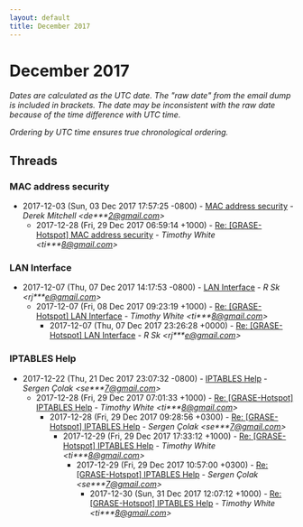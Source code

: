 ```yaml
---
layout: default
title: December 2017
---
```


# December 2017

_Dates are calculated as the UTC date. The "raw date" from the email dump is included in brackets. The date may be inconsistent with the raw date because of the time difference with UTC time._

_Ordering by UTC time ensures true chronological ordering._

## Threads

### MAC address security
+ 2017-12-03 (Sun, 03 Dec 2017 17:57:25 -0800) - [MAC address security](/archive/2017/12/a3c8fb3e00735f198a05b40b2640836df960008498fe012ab027def8dad65b11) - _Derek Mitchell \<de***2@gmail.com\>_
  + 2017-12-28 (Fri, 29 Dec 2017 06:59:14 +1000) - [Re: [GRASE-Hotspot] MAC address security](/archive/2017/12/47f32b3565c4cf945977a38ba36f93d587d32689d56f6c179e0af2dd87bcd300) - _Timothy White \<ti***8@gmail.com\>_

### LAN Interface
+ 2017-12-07 (Thu, 07 Dec 2017 14:17:53 -0800) - [LAN Interface](/archive/2017/12/57bd84ccc408a6e71f8cc281ed0cb674fdd15af6ff1f8b9c5c9a6cc9f8079132) - _R Sk \<rj***e@gmail.com\>_
  + 2017-12-07 (Fri, 08 Dec 2017 09:23:19 +1000) - [Re: [GRASE-Hotspot] LAN Interface](/archive/2017/12/78e16a8445b20fc3b7111f4ac53eecf7a5b6e24079f945fefe429c0c6a6b7370) - _Timothy White \<ti***8@gmail.com\>_
    + 2017-12-07 (Thu, 07 Dec 2017 23:26:28 +0000) - [Re: [GRASE-Hotspot] LAN Interface](/archive/2017/12/613c1939cf6d289cf816eb02b90a3e35cf75584bc7c8b034ddfbcf25b6976d01) - _R Sk \<rj***e@gmail.com\>_

### IPTABLES Help
+ 2017-12-22 (Thu, 21 Dec 2017 23:07:32 -0800) - [IPTABLES Help](/archive/2017/12/f0860f6b4482f64728cbd727f2109efd6ebd9d143ce4b9a139a15fcd2aec94f8) - _Sergen Çolak \<se***7@gmail.com\>_
  + 2017-12-28 (Fri, 29 Dec 2017 07:01:33 +1000) - [Re: [GRASE-Hotspot] IPTABLES Help](/archive/2017/12/56ff139ca2ce4c7363fdb69e2a3d909cdba47e90910a344f0eac5139bc502cfe) - _Timothy White \<ti***8@gmail.com\>_
    + 2017-12-28 (Fri, 29 Dec 2017 09:28:56 +0300) - [Re: [GRASE-Hotspot] IPTABLES Help](/archive/2017/12/cfcdb3cb54f6bbc877a44babd71c1132e2b1862550ad62bf4b2b2e1b0185d2fa) - _Sergen Çolak \<se***7@gmail.com\>_
      + 2017-12-29 (Fri, 29 Dec 2017 17:33:12 +1000) - [Re: [GRASE-Hotspot] IPTABLES Help](/archive/2017/12/b8e1fa715b5a30b63dcc67538c5217149f633808e860eb0293fd5ca2d0ca4ca5) - _Timothy White \<ti***8@gmail.com\>_
        + 2017-12-29 (Fri, 29 Dec 2017 10:57:00 +0300) - [Re: [GRASE-Hotspot] IPTABLES Help](/archive/2017/12/1439d51e06c1a0eb8e5555841e69b64af399b1e1374c670f944c6ff95db0aa21) - _Sergen Çolak \<se***7@gmail.com\>_
          + 2017-12-30 (Sun, 31 Dec 2017 12:07:12 +1000) - [Re: [GRASE-Hotspot] IPTABLES Help](/archive/2017/12/be1dd7a8c76b595d9b2c731c4f055fa219f743c88248b9c841b2f4317ee80463) - _Timothy White \<ti***8@gmail.com\>_

